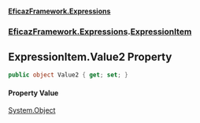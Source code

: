 #### [EficazFramework.Expressions](EficazFrameworkExpressions.md 'EficazFramework Expressions')
### [EficazFramework.Expressions](EficazFrameworkExpressions.md#EficazFramework.Expressions 'EficazFramework.Expressions').[ExpressionItem](EficazFramework.Expressions/ExpressionItem.md 'EficazFramework.Expressions.ExpressionItem')

## ExpressionItem.Value2 Property

```csharp
public object Value2 { get; set; }
```

#### Property Value
[System.Object](https://docs.microsoft.com/en-us/dotnet/api/System.Object 'System.Object')
